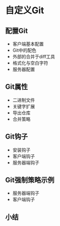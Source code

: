 # 自定义Git
## 配置Git
- 客户端基本配置
- Git中的配色
- 外部的合并于diff工具
- 格式化与空白字符
- 服务器配置
## Git属性
- 二进制文件
- 关键字扩展
- 导出仓库
- 合并策略
## Git钩子
- 安装钩子
- 客户端钩子
- 服务器端钩子
## Git强制策略示例
- 服务器端钩子
- 客户端钩子
## 小结
